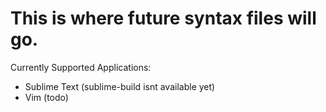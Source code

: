 # This is where future syntax files will go.

Currently Supported Applications:
* Sublime Text (sublime-build isnt available yet)
* Vim (todo)
